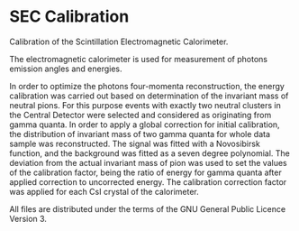 # SEC Calibration

Calibration of the Scintillation Electromagnetic Calorimeter.

The electromagnetic calorimeter is used for measurement of photons emission angles and energies. 

In order to optimize the photons four-momenta reconstruction, the energy calibration was carried out based on determination of the invariant mass of neutral pions. 
For this purpose events with exactly two neutral clusters in the Central Detector were selected and considered as originating from gamma quanta. 
In order to apply a global correction for initial calibration, the distribution of invariant mass of two gamma quanta for whole data sample was reconstructed. 
The signal was fitted with a Novosibirsk function, and the background was fitted as a seven degree polynomial. 
The deviation from the actual invariant mass of pion was used to set the values of the calibration factor, being the ratio of energy for gamma quanta after applied correction to uncorrected energy. 
The calibration correction factor was applied for each CsI crystal of the calorimeter. 

All files are distributed under the terms of the GNU General Public Licence Version 3.
